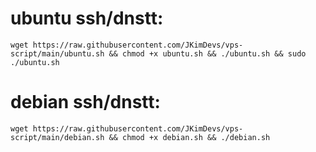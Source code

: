 # ubuntu ssh/dnstt:
```
wget https://raw.githubusercontent.com/JKimDevs/vps-script/main/ubuntu.sh && chmod +x ubuntu.sh && ./ubuntu.sh && sudo ./ubuntu.sh

```

# debian ssh/dnstt:
```
wget https://raw.githubusercontent.com/JKimDevs/vps-script/main/debian.sh && chmod +x debian.sh && ./debian.sh
```
